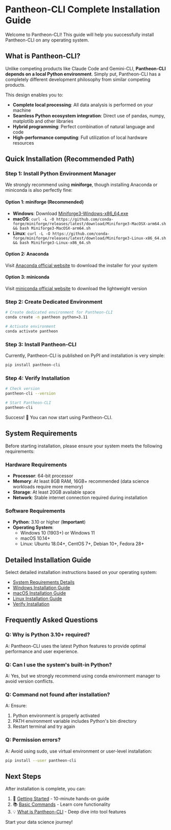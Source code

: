 # Pantheon-CLI Complete Installation Guide

Welcome to Pantheon-CLI! This guide will help you successfully install Pantheon-CLI on any operating system.

## What is Pantheon-CLI?

Unlike competing products like Claude Code and Gemini-CLI, **Pantheon-CLI depends on a local Python environment**. Simply put, Pantheon-CLI has a completely different development philosophy from similar competing products.

This design enables you to:
- **Complete local processing**: All data analysis is performed on your machine
- **Seamless Python ecosystem integration**: Direct use of pandas, numpy, matplotlib and other libraries
- **Hybrid programming**: Perfect combination of natural language and code
- **High-performance computing**: Full utilization of local hardware resources

## Quick Installation (Recommended Path)

### Step 1: Install Python Environment Manager

We strongly recommend using **miniforge**, though installing Anaconda or miniconda is also perfectly fine:

#### Option 1: miniforge (Recommended)
- **Windows**: Download [Miniforge3-Windows-x86_64.exe](https://github.com/conda-forge/miniforge/releases)
- **macOS**: `curl -L -O https://github.com/conda-forge/miniforge/releases/latest/download/Miniforge3-MacOSX-arm64.sh && bash Miniforge3-MacOSX-arm64.sh`
- **Linux**: `curl -L -O https://github.com/conda-forge/miniforge/releases/latest/download/Miniforge3-Linux-x86_64.sh && bash Miniforge3-Linux-x86_64.sh`

#### Option 2: Anaconda
Visit [Anaconda official website](https://www.anaconda.com/download/) to download the installer for your system

#### Option 3: miniconda  
Visit [miniconda official website](https://docs.conda.io/projects/miniconda/en/latest/) to download the lightweight version

### Step 2: Create Dedicated Environment

```bash
# Create dedicated environment for Pantheon-CLI
conda create -n pantheon python=3.11

# Activate environment
conda activate pantheon
```

### Step 3: Install Pantheon-CLI

Currently, Pantheon-CLI is published on PyPI and installation is very simple:

```bash
pip install pantheon-cli
```

### Step 4: Verify Installation

```bash
# Check version
pantheon-cli --version

# Start Pantheon-CLI
pantheon-cli
```

Success! 🎉 You can now start using Pantheon-CLI.

## System Requirements

Before starting installation, please ensure your system meets the following requirements:

### Hardware Requirements
- **Processor**: 64-bit processor
- **Memory**: At least 8GB RAM, 16GB+ recommended (data science workloads require more memory)
- **Storage**: At least 20GB available space
- **Network**: Stable internet connection required during installation

### Software Requirements
- **Python**: 3.10 or higher (**Important**)
- **Operating System**:
  - Windows 10 (1903+) or Windows 11
  - macOS 10.14+ 
  - Linux: Ubuntu 18.04+, CentOS 7+, Debian 10+, Fedora 28+

## Detailed Installation Guide

Select detailed installation instructions based on your operating system:

- [System Requirements Details](/installation/requirements)
- [Windows Installation Guide](/installation/windows)  
- [macOS Installation Guide](/installation/macos)
- [Linux Installation Guide](/installation/linux)
- [Verify Installation](/installation/verify)

## Frequently Asked Questions

### Q: Why is Python 3.10+ required?
A: Pantheon-CLI uses the latest Python features to provide optimal performance and user experience.

### Q: Can I use the system's built-in Python?
A: Yes, but we strongly recommend using conda environment manager to avoid version conflicts.

### Q: Command not found after installation?
A: Ensure:
1. Python environment is properly activated
2. PATH environment variable includes Python's bin directory
3. Restart terminal and try again

### Q: Permission errors?
A: Avoid using sudo, use virtual environment or user-level installation:
```bash
pip install --user pantheon-cli
```

## Next Steps

After installation is complete, you can:

1. 🚀 [Getting Started](/intro/getting-started) - 10-minute hands-on guide
2. 📚 [Basic Commands](/basic-commands) - Learn core functionality  
3. 💡 [What is Pantheon-CLI](/intro/what-is-cli) - Deep dive into tool features

Start your data science journey!